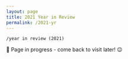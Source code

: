 ```yaml
---
layout: page
title: 2021 Year in Review
permalink: /2021-yr
---
```


`/year in review (2021)`

🚧 Page in progress - come back to visit later! 😉

<style>
  .wrapper {
    max-width: 58em;
  }
</style>
